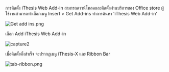 การติดตั้ง iThesis Web Add-in สามารถดาวน์โหลดและติดตั้งผ่านบริการของ Office store ผู้ใช้งานสามารถทำเลือกเมนู Insert > Get Add-ins ทำการค้นหา 'iThesis Web Add-in'

![Get add ins.png](http://13.76.91.240:8080/uploads/images/gallery/2021-10/scaled-1680-/JWPWkquODmF1RG3u-get-add-ins.png)

เลือก Add iThesis Web Add-in 

![capture2](http://13.76.91.240:8080/uploads/images/gallery/2021-10/scaled-1680-/y1akzolq3EAdIsXD-download-office-add-ins.png )

เมื่อติดตั้งตั้งสำเร็จ จะปรากฏเมนู iThesis-X และ Ribbon Bar 

![tab-ribbon.png](http://13.76.91.240:8080/uploads/images/gallery/2021-10/scaled-1680-/1EV0jj8EGie3DofI-tab-ribbon.png)